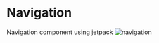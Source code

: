 # Navigation
Navigation component using jetpack
![navigation](https://user-images.githubusercontent.com/73790658/192148349-3cf641be-6702-4601-b4c9-1b44f597fd21.png)
